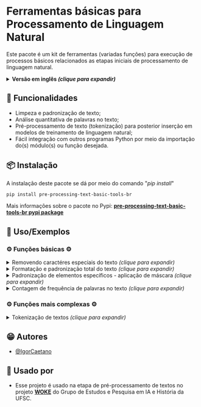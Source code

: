 
# Ferramentas básicas para Processamento de Linguagem Natural

Este pacote é um kit de ferramentas (variadas funções) para execução de processos básicos relacionados as etapas iniciais de processamento de linguagem natural.

<details>
  <summary><b>Versão em inglês  <i>(clique para expandir)</i></b></summary>
  <br><ul>
  <li><i><a href="https://pypi.org/project/pre-processing-text-basic-tools/">Pypi package english version</a></i></li>
  <li><i><a href="https://github.com/IgorCaetano/pre_processing_text_basic_tools">GitHub repository english version</a></i></li></ul>
</details>


## 🤩 Funcionalidades

- Limpeza e padronização de texto;
- Análise quantitativa de palavras no texto;
- Pré-processamento de texto (tokenização) para posterior inserção em modelos de treinamento de linguagem natural;
- Fácil integração com outros programas Python por meio da importação do(s) módulo(s) ou função desejada.


## 📦 Instalação

A instalação deste pacote se dá por meio do comando "*pip install*"

```bash
pip install pre-processing-text-basic-tools-br
```

Mais informações sobre o pacote no Pypi: <b><a href="https://pypi.org/project/pre-processing-text-basic-tools-br/">pre-processing-text-basic-tools-br pypi package</a></b>


## 📜 Uso/Exemplos

### ⚙️ Funções básicas ⚙️


<details>
  <summary>Removendo caractéres especiais do texto  <i>(clique para expandir)</i></summary>
  <br>
  
  ```python
  from pre_processing_text_basic_tools_br import removerCaracteresEspeciais
  
  texto = "Este é um $ exemplo, de texto? com caractéres# especiai.s. Quero limpá-lo!!!"
  
  texto_limpo = removerCaracteresEspeciais(texto)
  
  print(texto_limpo)
  
  
  
  >>>"Este é um exemplo de texto com caractéres especiais Quero limpá-lo"
  ```

  <details>
    <summary>Observação importante sobre palavras com hífen  <i>(clique para expandir)</i></summary>
    <br>
    É importante destacar que as funções foram pensadas para aplicações diretas para a língua portuguesa. Com isso, palavras com hífen, como sexta-feira, não tem seu caracter especial "-" removido por padrão, mas pode-se optar pela remoção dos hífens de tais palavras       usando o parâmetro <i>remover_hifen_de_palavras</i>, passando para <i>True</i>. Ainda, se quiser que os hífens não sejam substituídos por um espaço " ", pode-se passar o parâmetro <i>tratamento_personalizado</i> para <i>False</i>, o qual substitui caractéres "/",       "\" e "-" para " ".   
    <br><br>
    
  ```python
  from pre_processing_text_basic_tools_br import removerCaracteresEspeciais

  texto = '''Hoje é sexta-feira e dia 09/03/2024! Ou ainda 09-03-2024.'''


  texto_limpo = removerCaracteresEspeciais(texto,remover_hifen_de_palavras=True)

  print(texto_limpo)



  >>>"Hoje é sexta feira e dia 09 03 2024 Ou ainda 09 03 2024"
  ```
  </details>
</details>


<details>
  <summary>Formatação e padronização total do texto  <i>(clique para expandir)</i></summary>
  <br>
  
  ```python
  from pre_processing_text_basic_tools_br import formatacaoTotalDeTexto
  
  texto = "Este é um $ exemplo, de texto? que/ que.ro# formatar e&*. padronizar!?"
  
  texto_formatado = formatacaoTotalDeTexto(texto=texto,
                                           padronizar_texto_para_minuscula=True,
                                           remover_caracteres_especiais=True,
                                           remover_caracteres_mais_que_especiais=True,
                                           remover_espacos_em_branco_em_excesso=True,
                                           padronizar_com_unidecode=True)
  
  print(texto_formatado)
  
  
  
  >>>"este e um exemplo de texto que quero formatar e padronizar"
  ```
</details>

<details>
  <summary>Padronização de elementos específicos - aplicação de máscara  <i>(clique para expandir)</i></summary>
  <br>
  
  ```python
  from pre_processing_text_basic_tools_br import formatacaoTotalDeTexto
  
  texto = '''Se eu tiver um texto com e-mail tipo esteehumemail@gmail.com ou 
  noreply@hotmail.com ou até mesmo emaildeteste@yahoo.com.br.
  Além disso terei também vários telefones do tipo +55 48 911223344 ou 
  4890011-2233 e por que não um fixo do tipo 48 0011-2233?
  Pode-se ter também datas como 12/12/2024 ou 2023-06-12 em variados tipos 
  tipo 1/2/24
  E se o texto tiver muito dinheiro envolvido? Falamos de R$ 200.000,00 ou 
  R$200,00 ou até com 
  a formatação errada tipo R$   2500!
  Além disso podemos simplesmente padronizar números como 123123 ou 24 ou 
  129381233 ou até mesmo 1.200.234!'''
  
  texto_formatado = formatacaoTotalDeTexto(texto=texto,                                        
                                           padronizar_com_unidecode=True,
                                           padronizar_datas=True,
                                           padrao_data='_data_',
                                           padronizar_dinheiros=True,
                                           padrao_dinheiro='$',
                                           padronizar_emails=True,
                                           padrao_email='_email_',
                                           padronizar_telefone_celular=True,
                                           padrao_tel='_tel_',
                                           padronizar_numeros=True,
                                           padrao_numero='0',
                                           padronizar_texto_para_minuscula=True)
  
  print(texto_formatado)
  
  
  
  >>>"""se eu tiver um texto com e-mail tipo _email_ ou _email_ ou ate mesmo _email_
  alem disso terei tambem varios telefones do tipo _tel_ ou _tel_ e por que nao um fixo do tipo _tel_
  pode-se ter tambem datas como _data_ ou _data_ em variados tipos tipo _data_
  e se o texto tiver muito dinheiro envolvido falamos de $ ou $ ou ate com 
  a formatacao errada tipo $
  alem disso podemos simplesmente padronizar numeros como 0 ou 0 ou 0 ou ate mesmo 0"""
  ```
</details>

<details>
  <summary>Contagem de frequência de palavras no texto  <i>(clique para expandir)</i></summary>
  <br>
  
  Este kit de funções permite realizar a contagem de palavras em um texto. Por padrão, ele elimina da contagem as palavras contidas na lista de palavras de escape para calcular a frequência: <i>lista_com_palavras_de_escape_padrao_frequencia</i>. Caso queira desativar esta funcionalidade, basta passar como parâmetro "<i>remover_palavras_de_escape</i>=True". Abaixo temos um exemplo de um uso simples da função de contar a frequência de uma palavra numa determinada frase:

  ```python
  from pre_processing_text_basic_tools_br import contarFrequenciaDePalavras

  texto = '''Aqui vai mais um exemplo de texto de exemplo para uma 
  demonstração de contagem de palavras num texto de exemplo com 
  várias palavras.'''

  frequencias = contarFrequenciaDePalavras(texto=texto)

  for freq in frequencias:
      print(freq)
  
  
  >>>('exemplo', 3)
  ('texto', 2)
  ('palavras', 2)
  ('aqui', 1)
  ('vai', 1)
  ('demonstração', 1)
  ('contagem', 1)
  ('várias', 1)
  ```

  Podemos também selecionar palavras específicas para realização da contagem, passando a lista de palavras no parâmetro <i>palavras_especificas</i>:

  ```python
  from pre_processing_text_basic_tools_br import contarFrequenciaDePalavras

  texto = '''Aqui vai mais um exemplo de texto de exemplo para uma 
  demonstração de contagem de palavras num texto de exemplo com 
  várias palavras.'''

  frequencias = contarFrequenciaDePalavras(texto=texto,
                                           palavras_especificas=['aqui','vai','texto','exemplo','contagem'])

  for freq in frequencias:
      print(freq)

    
  >>>('exemplo', 3)
  ('texto', 2)
  ('aqui', 1)
  ('vai', 1)
  ('contagem', 1)
  ```

  Ainda, pode-se solicitar que seja retornado apenas um valor <i>x</i> de resultados do topo da listagem de frequências. No exemplo abaixo, queremos apenas os top 3 mais frequentes da listagem passada (caso a listagem de palavras específicas não seja passada, o valor n_top sera da listagem padrão de todas as palavras do texto).

  ```python
  from pre_processing_text_basic_tools_br import contarFrequenciaDePalavras

  texto = '''Aqui vai mais um exemplo de texto de exemplo para uma 
  demonstração de contagem de palavras num texto de exemplo com 
  várias palavras.'''

  frequencias = contarFrequenciaDePalavras(texto=texto,
                                           palavras_especificas=['aqui','vai','texto','exemplo','contagem'],
                                           n_top=3)

  for freq in frequencias:
      print(freq)


  >>>('exemplo', 3)
  ('texto', 2)
  ('aqui', 1)
  ```


</details>


### ⚙️ Funções mais complexas ⚙️

<details>
  <summary>Tokenização de textos  <i>(clique para expandir)</i></summary>
  <br> 
  
  ```python
  from pre_processing_text_basic_tools_br.main import tokenizarTexto
  
  texto = '''Este é mais um texto de exemplo para a tokenização!!! Vamos usar caractéres, 
  especiais também @igorc.s e segue lá?!'''
  
  tokenizacao = tokenizarTexto(texto)
  
  print(tokenizacao)
  
  
  
  >>>['este', 'é', 'mais', 'um', 'texto', 'de', 'exemplo', 'para', 'a', 'tokenização', 'vamos', 'usar', 'caractéres', 'especiais', 'também', 'igorcs', 'e', 'segue', 'lá']
  ```

  <br>
  <details>
    <summary>Tokenização removendo palavras de escape/stopwords  <i>(clique para expandir)</i></summary>
    <br>
    Palavras de escape ou stopwords são palavras que não apresentam muito significado em frases, dessa forma algumas aplicações, a fim de otimizarem seu processamento e tempo de treinamento, removem tais palavras do corpus de texto. Alguns exemplos de stopwords               comuns       são artigos e preposições.
    <br><br>
          
  ```python
    from pre_processing_text_basic_tools_br import tokenizarTexto
  
    texto = '''Este é mais um texto de exemplo para a tokenização!!! Vamos usar caractéres, 
    especiais também @igorc.s e segue lá?!'''
  
    tokenizacao = tokenizarTexto(texto,remover_palavras_de_escape=True)
  
    print(tokenizacao)
  
  
  
    >>>['este', 'é', 'mais', 'um', 'texto', 'exemplo', 'para', 'tokenização', 'vamos', 'usar', 'caractéres', 'especiais', 'também', 'igorcs', 'segue', 'lá']
  ```
  
  </details>
  
  <details>
    <summary>Tokenização removendo palavras de escape/stopwords com lista de stopwords personalizada  <i>(clique para expandir)</i></summary>
    <br>
    Podemos também selecionar uma lista de stopwords personalizada, adicionando ou removendo da lista padrão <i>lista_com_palavras_de_escape_padrao_tokenizacao</i> ou até mesmo criando uma lista totalmente única.
    <br><br>
  
  ```python
  from pre_processing_text_basic_tools_br import tokenizarTexto
  from pre_processing_text_basic_tools_br import lista_com_palavras_de_escape_padrao_tokenizacao

  texto = '''Este é mais um texto de exemplo para a tokenização!!! Vamos usar caractéres, 
  especiais também @igorc.s e segue lá?!'''

  lista_stop_words_personalizada = lista_com_palavras_de_escape_padrao_tokenizacao + ['este','mais','um','para','também','lá']

  tokenizacao = tokenizarTexto(texto,remover_palavras_de_escape=True,lista_com_palavras_de_escape=lista_stop_words_personalizada)

  print(tokenizacao)



  >>>['este', 'é', 'texto', 'exemplo', 'tokenização', 'vamos', 'usar', 'caractéres', 'especiais', 'igorcs', 'segue']
  ```
  
  </details>
  
  <details>
    <summary>Tokenização mais completa  <i>(clique para expandir)</i></summary>
    <br>
    Pode-se também utilizar uma formatação prévia antes do processo de tokenização. No exemplo abaixo passa-se o texto para a forma canônica antes de tokenizá-lo. Ou seja, palavras como "coração" passam a ser "coracao", perdendo seus acentos, "ç", etc.
    <br><br>
      
  ```python
  from pre_processing_text_basic_tools_br import tokenizarTexto
  from pre_processing_text_basic_tools_br import lista_com_palavras_de_escape_padrao_tokenizacao

  texto = '''Este é mais um texto de exemplo para a tokenização!!! Vamos usar caractéres, 
  especiais também @igorc.s e segue lá?!'''

  lista_stop_words_personalizada = lista_com_palavras_de_escape_padrao_tokenizacao + ['este','mais','um','para','também','lá']

  texto = formatacaoTotalDeTexto(texto,padronizar_forma_canonica=True)

  tokenizacao = tokenizarTexto(texto=texto,
                               remover_palavras_de_escape=True,
                               lista_com_palavras_de_escape=lista_stop_words_personalizada,
                               desconsiderar_acentuacao_nas_palavras_de_escape=True)

  print(tokenizacao)



  >>>['texto', 'exemplo', 'tokenizacao', 'vamos', 'usar', 'caracteres', 'especiais', 'igorcs', 'segue']
  ```
  
  </details>
  
</details>




## 😁 Autores

- [@IgorCaetano](https://github.com/IgorCaetano)


## 🤝 Usado por



- Esse projeto é usado na etapa de pré-processamento de textos no projeto **[WOKE](https://github.com/iaehistoriaUFSC/Repositorio_UFSC)** do Grupo de Estudos e Pesquisa em IA e História da UFSC.
